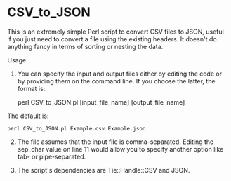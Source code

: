 CSV_to_JSON
===========

This is an extremely simple Perl script to convert CSV files to JSON, useful if you just need to convert a file using the existing headers. It doesn't do anything fancy in terms of sorting or nesting the data.

Usage:

1) You can specify the input and output files either by editing the code or by providing them on the command line. If you choose the latter, the format is:

	perl CSV_to_JSON.pl [input_file_name] [output_file_name]
	
The default is:

	perl CSV_to_JSON.pl Example.csv Example.json
	
2) The file assumes that the input file is comma-separated. Editing the sep_char value on line 11 would allow you to specify another option like tab- or pipe-separated.

3) The script's dependencies are Tie::Handle::CSV and JSON.




